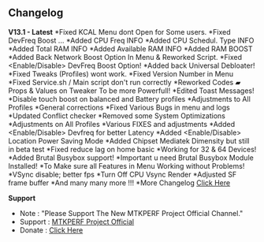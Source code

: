 ## Changelog
**V13.1 - Latest**
*Fixed KCAL Menu dont Open for Some users.
*Fixed DevFreq Boost <Again> ...
*Added CPU Freq INFO
*Added CPU Schedul. Type INFO
*Added Total RAM INFO
*Added Available RAM INFO
*Added RAM BOOST
*Added Back Network Boost Option In Menu & Reworked Script.
*Fixed <Enable/Disable> DevFreq Boost Option!
*Added back <UDB> Universal Debloater!
*Fixed Tweaks (Profiles) wont work.
*Fixed Version Number in Menu
*Fixed Service.sh / Main script don't run correctly
*Reworked Codes ▰ Props & Values on Tweaker To be more Powerfull!
*Edited Toast Messages!
*Disable touch boost on balanced and Battery profiles
*Adjustments to All Profiles
*General corrections
*Fixed Various Bugs in menu and logs
*Updated Conflict checker
*Removed some System Optimizations 
*Adjustments on All Profiles
*Various FIXES and adjustments
*Added <Enable/Disable> Devfreq for better Latency
*Added <Enable/Disable> Location Power Saving Mode
*Added Chipset Mediatek Dimensity but still in beta test
*Fixed reduce lag on home basic 
*Working for 32 & 64 Devices!
*Added Brutal Busybox support! 
*Important u need Brutal Busybox Module Installed!
*To Make sure all Features in Menu Working without Problems!
*VSync disable; better fps
*Turn Off CPU Vsync Render
*Adjusted SF frame buffer
*And many many more !!!
*More Changelog [Click Here](https://t.me/mtkperf/955)


**Support**
* Note : "Please Support The New MTKPERF Project Official Channel."
* Support : [MTKPERF Project Official](https://t.me/mtkperf)
* Donate : [Click Here](https://t.me/mtkperf/955)
